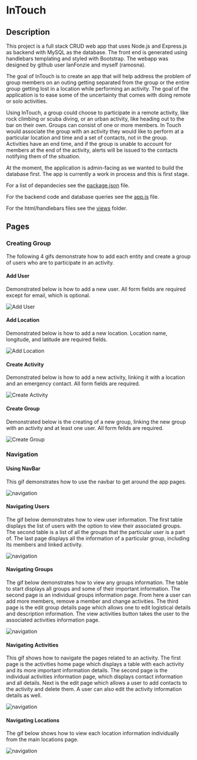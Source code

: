 # InTouch

## Description

This project is a full stack CRUD web app that uses Node.js and Express.js as backend with MySQL as the database. The front end is generated using handlebars templating and styled with Bootstrap. The webapp was designed by github user IanFonzie and myself (ramosna).

The goal of InTouch is to create an app that will help address the problem of group members on an outing getting separated from the group or the entire group getting lost in a location while performing an activity. The goal of the application is to ease some of the uncertainty that comes with doing remote or solo activities. 

Using InTouch, a group could choose to participate in a remote activity, like rock climbing or scuba diving, or an urban activity, like heading out to the bar on their own. Groups can consist of one or more members. In Touch would associate the group with an activity they would like to perform at a particular location and time and a set of contacts, not in the group. Activities have an end time, and if the group is unable to account for members at the end of the activity, alerts will be issued to the contacts notifying them of the situation.

At the moment, the application is admin-facing as we wanted to build the database first. The app is currently a work in process and this is first stage.

For a list of depandecies see the [package.json](package.json) file.

For the backend code and database queries see the [app.js](app.js) file.

For the html/handlebars files see the [views](views) folder.

## Pages

### Creating Group

The following 4 gifs demonstrate how to add each entity and create a group of users who are to participate in an activity. 

#### Add User
Demonstrated below is how to add a new user. All form fields are required except for email, which is optional.

![Add User](gifs/addUser.gif)

#### Add Location
Demonstrated below is how to add a new location. Location name, longitude, and latitude are required fields.

![Add Location](gifs/addLocation.gif)

#### Create Activity
Demonstrated below is how to add a new activity, linking it with a location and an emergency contact. All form fields are required.

![Create Activity](gifs/addActivity.gif)

#### Create Group
Demonstrated below is the creating of a new group, linking the new group with an activity and at least one user. All form feilds are required.

![Create Group](gifs/addGroup.gif)

### Navigation

#### Using NavBar
This gif demonstrates how to use the navbar to get around the app pages.

![navigation](gifs/navigation.gif)

#### Navigating Users
The gif below demonstrates how to view user information. The first table displays the list of users with the option to view their associated groups. The second table is a list of all the groups that the particular user is a part of. The last page displays all the information of a particular group, including its members and linked activity. 

![navigation](gifs/navUsers.gif)

#### Navigating Groups
The gif below demonstrates how to view any groups information. The table to start displays all groups and some of their important information. The second page is an individual groups information page. From here a user can add more members, remove a member and change activities. The third page is the edit group details page which allows one to edit logistical details and description information. The view activities button takes the user to the associated activities information page. 

![navigation](gifs/navGroups.gif)

#### Navigating Activities
This gif shows how to navigate the pages related to an activity. The first page is the activities home page which displays a table with each activity and its more important information details. The second page is the individual activities information page, which displays contact information and all details. Next is the edit page which allows a user to add contacts to the activity and delete them. A user can also edit the activity information details as well. 

![navigation](gifs/navActivities.gif)

#### Navigating Locations
The gif below shows how to view each location information individually from the main locations page. 

![navigation](gifs/navLocations.gif)


